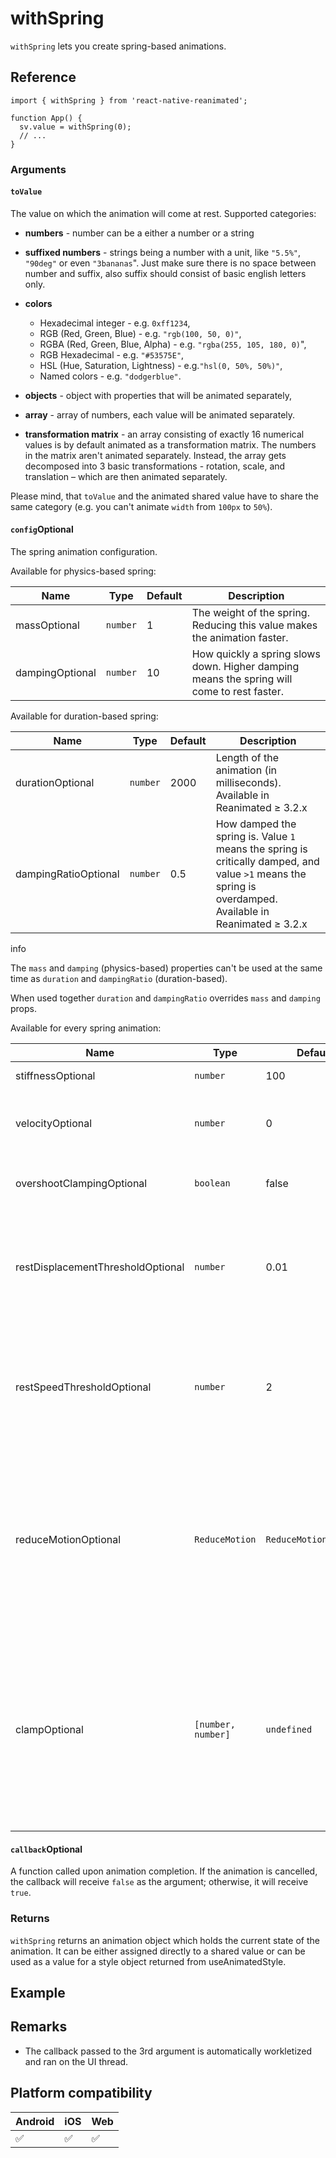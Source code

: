 # withSpring

`withSpring` lets you create spring-based animations.

## Reference

```
import { withSpring } from 'react-native-reanimated';

function App() {
  sv.value = withSpring(0);
  // ...
}
```

### Arguments

#### `toValue`

The value on which the animation will come at rest. Supported categories:

* **numbers** - number can be a either a number or a string

* **suffixed numbers** - strings being a number with a unit, like `"5.5%"`, `"90deg"` or even `"3bananas`". Just make sure there is no space between number and suffix, also suffix should consist of basic english letters only.

* **colors**

  * Hexadecimal integer - e.g. `0xff1234`,
  * RGB (Red, Green, Blue) - e.g. `"rgb(100, 50, 0)"`,
  * RGBA (Red, Green, Blue, Alpha) - e.g. `"rgba(255, 105, 180, 0)`",
  * RGB Hexadecimal - e.g. `"#53575E"`,
  * HSL (Hue, Saturation, Lightness) - e.g.`"hsl(0, 50%, 50%)"`,
  * Named colors - e.g. `"dodgerblue"`.

* **objects** - object with properties that will be animated separately,

* **array** - array of numbers, each value will be animated separately.

* **transformation matrix** - an array consisting of exactly 16 numerical values is by default animated as a transformation matrix. The numbers in the matrix aren't animated separately. Instead, the array gets decomposed into 3 basic transformations - rotation, scale, and translation – which are then animated separately.

Please mind, that `toValue` and the animated shared value have to share the same category (e.g. you can't animate `width` from `100px` to `50%`).

#### `config`Optional

The spring animation configuration.

Available for physics-based spring:

|Name|Type|Default|Description|
|-|-|-|-|
|massOptional|`number`|1|The weight of the spring. Reducing this value makes the animation faster.|
|dampingOptional|`number`|10|How quickly a spring slows down. Higher damping means the spring will come to rest faster.|

Available for duration-based spring:

|Name|Type|Default|Description|
|-|-|-|-|
|durationOptional|`number`|2000|Length of the animation (in milliseconds). Available in Reanimated ≥ 3.2.x|
|dampingRatioOptional|`number`|0.5|How damped the spring is. Value `1` means the spring is critically damped, and value `>1` means the spring is overdamped. Available in Reanimated ≥ 3.2.x|

info

The `mass` and `damping` (physics-based) properties can't be used at the same time as `duration` and `dampingRatio` (duration-based).

When used together `duration` and `dampingRatio` overrides `mass` and `damping` props.

Available for every spring animation:

|Name|Type|Default|Description|
|-|-|-|-|
|stiffnessOptional|`number`|100|How bouncy the spring is.|
|velocityOptional|`number`|0|Initial velocity applied to the spring equation.|
|overshootClampingOptional|`boolean`|false|Whether a spring can bounce over the `toValue`.|
|restDisplacementThresholdOptional|`number`|0.01|The displacement below which the spring will snap to `toValue` without further oscillations.|
|restSpeedThresholdOptional|`number`|2|The speed in pixels per second from which the spring will snap to `toValue` without further oscillations.|
|reduceMotionOptional|`ReduceMotion`|`ReduceMotion.System`|A parameter that determines how the animation responds to the device's reduced motion accessibility setting. Available in Reanimated ≥ 3.5.x|
|clampOptional|`[number, number]`|`undefined`|Limit of the scope of movement. If your spring would exceed this limit, then `dampingRatio` will be reduced (to make the spring less bouncy) Available in Reanimated ≥ 3.6.x|

#### `callback`Optional

A function called upon animation completion. If the animation is cancelled, the callback will receive `false` as the argument; otherwise, it will receive `true`.

### Returns

`withSpring` returns an animation object which holds the current state of the animation. It can be either assigned directly to a shared value or can be used as a value for a style object returned from useAnimatedStyle.

## Example

## Remarks

* The callback passed to the 3rd argument is automatically workletized and ran on the UI thread.

## Platform compatibility

|Android|iOS|Web|
|-|-|-|
|✅|✅|✅|
